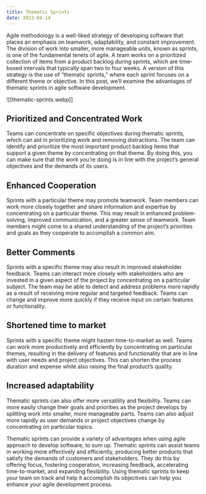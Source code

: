 ```yaml
---
title: Thematic Sprints
date: 2023-04-14
---
```


Agile methodology is a well-liked strategy of developing software that places an emphasis on teamwork, adaptability, and constant improvement. The division of work into smaller, more manageable units, known as sprints, is one of the fundamental tenets of agile. A team works on a prioritized collection of items from a product backlog during sprints, which are time-boxed intervals that typically span two to four weeks. A version of this strategy is the use of “thematic sprints,” where each sprint focuses on a different theme or objective. In this post, we’ll examine the advantages of thematic sprints in agile software development.

![[thematic-sprints.webp]]

## Prioritized and Concentrated Work

Teams can concentrate on specific objectives during thematic sprints, which can aid in prioritizing work and removing distractions. The team can identify and prioritize the most important product backlog items that support a given theme by concentrating on that theme. By doing this, you can make sure that the work you’re doing is in line with the project’s general objectives and the demands of its users.

## Enhanced Cooperation

Sprints with a particular theme may promote teamwork. Team members can work more closely together and share information and expertise by concentrating on a particular theme. This may result in enhanced problem-solving, improved communication, and a greater sense of teamwork. Team members might come to a shared understanding of the project’s priorities and goals as they cooperate to accomplish a common aim.

## Better Comments

Sprints with a specific theme may also result in improved stakeholder feedback. Teams can interact more closely with stakeholders who are invested in a given aspect of the project by concentrating on a particular subject. The team may be able to detect and address problems more rapidly as a result of receiving more regular and targeted feedback. Teams can change and improve more quickly if they receive input on certain features or functionality.

## Shortened time to market

Sprints with a specific theme might hasten time-to-market as well. Teams can work more productively and efficiently by concentrating on particular themes, resulting in the delivery of features and functionality that are in line with user needs and project objectives. This can shorten the process duration and expense while also raising the final product’s quality.

## Increased adaptability

Thematic sprints can also offer more versatility and flexibility. Teams can more easily change their goals and priorities as the project develops by splitting work into smaller, more manageable parts. Teams can also adjust more rapidly as user demands or project objectives change by concentrating on particular topics.

Thematic sprints can provide a variety of advantages when using agile approach to develop software, to sum up. Thematic sprints can assist teams in working more effectively and efficiently, producing better products that satisfy the demands of customers and stakeholders. They do this by offering focus, fostering cooperation, increasing feedback, accelerating time-to-market, and expanding flexibility. Using thematic sprints to keep your team on track and help it accomplish its objectives can help you enhance your agile development process.
